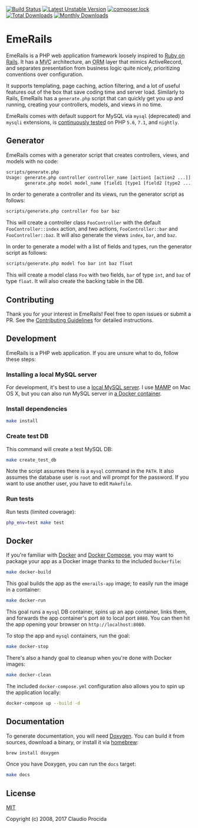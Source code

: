 [![Build Status](https://travis-ci.org/emeraldion/emerails.svg?branch=master)](https://travis-ci.org/emeraldion/emerails)
[![Latest Unstable Version](https://poser.pugx.org/emeraldion/emerails/v/unstable)](https://packagist.org/packages/emeraldion/emerails)
[![composer.lock](https://poser.pugx.org/emeraldion/emerails/composerlock)](https://packagist.org/packages/emeraldion/emerails)
[![Total Downloads](https://poser.pugx.org/emeraldion/emerails/downloads)](https://packagist.org/packages/emeraldion/emerails)
[![Monthly Downloads](https://poser.pugx.org/emeraldion/emerails/d/monthly)](https://packagist.org/packages/emeraldion/emerails)

# EmeRails

EmeRails is a PHP web application framework loosely inspired to
[Ruby on Rails](http://www.rubyonrails.org).
It has a <acronym title="Model View Controller">MVC</acronym> architecture, an
<acronym title="Object Relational Mapping">ORM</acronym> layer that mimics ActiveRecord, and separates
presentation from business logic quite nicely, prioritizing conventions over configuration.

It supports templating, page caching, action filtering, and a lot of useful features out of the box
that save coding time and server load. Similarly to Rails, EmeRails has a `generate.php` script that
can quickly get you up and running, creating your controllers, models, and views in no time.

EmeRails comes with default support for MySQL via `mysql` (deprecated) and `mysqli` extensions, is
[continuously tested](https://travis-ci.org/emeraldion/emerails) on PHP `5.6`, `7.1`, and `nightly`.

## Generator

EmeRails comes with a generator script that creates controllers, views, and models with no code:

```sh
scripts/generate.php
Usage: generate.php controller controller_name [action1 [action2 ...]]
       generate.php model model_name [field1 [type1 [field2 [type2 ...]]]]
```

In order to generate a controller and its views, run the generator script as follows:

```sh
scripts/generate.php controller foo bar baz
```

This will create a controller class `FooController` with the default `FooController::index` action,
and two actions, `FooController::bar` and `FooController::baz`.
It will also generate the views `index`, `bar`, and `baz`.

In order to generate a model with a list of fields and types, run the generator script as follows:

```sh
scripts/generate.php model foo bar int baz float
```

This will create a model class `Foo` with two fields, `bar` of type `int`, and `baz` of type `float`.
It will also create the backing table in the DB.

## Contributing

Thank you for your interest in EmeRails! Feel free to open issues or submit a PR.
See the [Contributing Guidelines](https://github.com/emeraldion/emerails/blob/master/CONTRIBUTING.md)
for detailed instructions.


## Development

EmeRails is a PHP web application. If you are unsure what to do, follow these steps:

### Installing a local MySQL server

For development, it's best to use a
[local MySQL server](https://dev.mysql.com/doc/mysql-getting-started/).
I use [MAMP](https://www.mamp.info/) on Mac OS X, but you can also run MySQL server in
[a Docker container](https://hub.docker.com/r/mysql/mysql-server/).

### Install dependencies

```sh
make install
```

### Create test DB

This command will create a test MySQL DB: 

```sh
make create_test_db
```

Note the script assumes there is a `mysql` command in the `PATH`. It also assumes the database user is
`root` and will prompt for the password. If you want to use another user, you have to edit `Makefile`.

### Run tests

Run tests (limited coverage):

```sh
php_env=test make test
```

## Docker

If you're familiar with [Docker](https://docs.docker.com/engine/) and [Docker Compose](), you may want
to package your app as a Docker image thanks to the included `Dockerfile`:

```sh
make docker-build
```

This goal builds the app as the `emerails-app` image; to easily run the image in a container:

```sh
make docker-run
```

This goal runs a `mysql` DB container, spins up an app container, links them, and forwards the app container's port `80` to local port `8080`. You can then hit the app opening your browser on `http://localhost:8080`.

To stop the app and `mysql` containers, run the goal:

```sh
make docker-stop
```

There's also a handy goal to cleanup when you're done with Docker images:

```sh
make docker-clean
```

The included `docker-compose.yml` configuration also allows you to spin up the application locally:

```sh
docker-compose up --build -d
```

## Documentation

To generate documentation, you will need [Doxygen](https://github.com/doxygen/doxygen.git).
You can build it from sources, download a binary, or install it via [homebrew](http://brew.sh/):

```sh
brew install doxygen
```

Once you have Doxygen, you can run the `docs` target:

```sh
make docs
```

## License

[MIT](http://opensource.org/licenses/MIT)

Copyright (c) 2008, 2017 Claudio Procida

